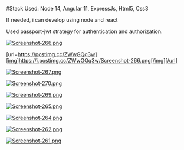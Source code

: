 #Stack Used: Node 14, Angular 11, ExpressJs, Html5, Css3

If needed, i can develop using  node and react

Used passport-jwt strategy for authentication and authorization. 

[![Screenshot-266.png](https://i.postimg.cc/LsSmnYsF/Screenshot-266.png)](https://postimg.cc/ZWwGQq3w)



[url=https://postimg.cc/ZWwGQq3w][img]https://i.postimg.cc/ZWwGQq3w/Screenshot-266.png[/img][/url]

[![Screenshot-267.png](https://i.postimg.cc/1t9RYnxr/Screenshot-267.png)](https://postimg.cc/8F0V7Cz7)

[![Screenshot-270.png](https://i.postimg.cc/vTZtsFSx/Screenshot-270.png)](https://postimg.cc/bD4txMPq)

[![Screenshot-269.png](https://i.postimg.cc/9XLBB0rd/Screenshot-269.png)](https://postimg.cc/Hj75Yp0n)

[![Screenshot-265.png](https://i.postimg.cc/wvTHQCJW/Screenshot-265.png)](https://postimg.cc/CZtWF6cD)

[![Screenshot-264.png](https://i.postimg.cc/8zSCrnyY/Screenshot-264.png)](https://postimg.cc/JGp8fKC3)

[![Screenshot-262.png](https://i.postimg.cc/8z4TfkfF/Screenshot-262.png)](https://postimg.cc/sMMktrcy)

[![Screenshot-261.png](https://i.postimg.cc/L6MSygzY/Screenshot-261.png)](https://postimg.cc/Dm5R0Zpn)
